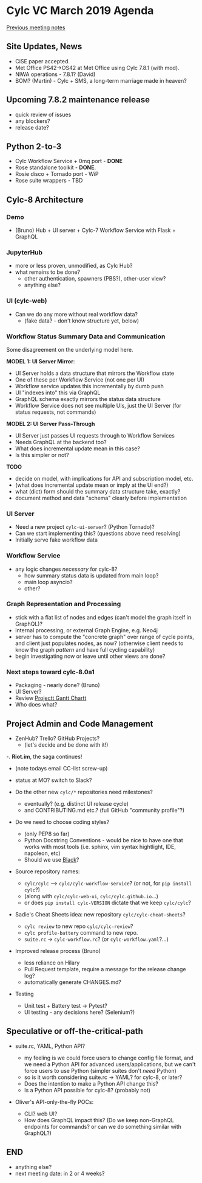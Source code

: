 # Cylc VC March 2019 Agenda

[Previous meeting notes](vc-feb-2019-summary.md)

## Site Updates, News

- CiSE paper accepted.
- Met Office PS42->OS42 at Met Office using Cylc 7.8.1 (with mod).
- NIWA operations - 7.8.1? (David)
- BOM? (Martin) - Cylc + SMS, a long-term marriage made in heaven?

## Upcoming 7.8.2 maintenance release

- quick review of issues
- any blockers?
- release date?

## Python 2-to-3

- Cylc Workflow Service + 0mq port  - **DONE**
- Rose standalone toolkit - **DONE**.
- Rosie disco + Tornado port - WiP
- Rose suite wrappers - TBD

## Cylc-8 Architecture 

### Demo
- (Bruno) Hub + UI server + Cylc-7 Workflow Service with Flask + GraphQL

### JupyterHub
- more or less proven, unmodified, as Cylc Hub?
- what remains to be done?
  - other authentication, spawners (PBS?), other-user view?
  - anything else?

### UI (cylc-web)
- Can we do any more without real workflow data?
  - (fake data? - don't know structure yet, below)

### Workflow Status Summary Data and Communication

Some disagreement on the underlying model here.

**MODEL 1: UI Server Mirror**:
- UI Server holds a data structure that mirrors the Workflow state
- One of these per Workflow Service (not one per UI)
- Workflow service updates this incrementally by dumb push
- UI "indexes into" this via GraphQL
- GraphQL schema exactly mirrors the status data structure
- Workflow Service does not see multiple UIs, just the UI Server (for status
  requests, not commands)

**MODEL 2: UI Server Pass-Through**
- UI Server just passes UI requests through to Workflow Services
- Needs GraphQL at the backend too? 
- What does incremental update mean in this case?
- Is this simpler or not? 

**TODO**
- decide on model, with implications for API and subscription model, etc.
- (what does incremental update mean or imply at the UI end?)
- what (dict) form should the summary data structure take, exactly?
- document method and data "schema" clearly before implementation

### UI Server
- Need a new project `cylc-ui-server`? (Python Tornado)?
- Can we start implementing this?  (questions above need resolving)
- Initially serve fake workflow data

### Workflow Service
- any logic changes *necessary* for cylc-8?
  - how summary status data is updated from main loop?
  - main loop asyncio?
  - other?

### Graph Representation and Processing
- stick with a flat list of nodes and edges (can't model the graph itself in
  GraphQL)?
- internal processing, or external Graph Engine, e.g. Neo4j
- server has to compute the "concrete graph" over range of cycle points,
  and client just populates nodes, as now?  (otherwise client needs to know
  the graph *pattern* and have full cycling capability)
- begin investigating now or leave until other views are done?

### Next steps toward cylc-8.0a1
  - Packaging - nearly done? (Bruno)
  - UI Server?
  - Review [Projectt Gantt
    Chartt](cylc-8-tasks#project-gantt-chart)
  - Who does what?

## Project Admin and Code Management
- ZenHub? Trello? GitHub Projects?
  - (let's decide and be done with it!)

-. **Riot.im**, the saga continues!
  - (note todays email CC-list screw-up)
  - status at MO? switch to Slack?

- Do the other new `cylc/*` repositories need milestones?
  - eventually? (e.g. distinct UI release cycle)
  - and CONTRIBUTING.md etc.? (full GitHub "community profile"?)

- Do we need to choose coding styles?
   - (only PEP8 so far)
   - Python Docstring Conventions - would be nice to have one that works
     with most tools (i.e. sphinx, vim syntax hightlight, IDE, napoleon,
     etc)
   - Should we use [Black](https://github.com/ambv/black)?

- Source repository names:
  - `cylc/cylc` --> `cylc/cylc-workflow-service`? (or not, for `pip install cylc`?)
  - (along with `cylc/cylc-web-ui`, `cylc/cylc.github.io`...)
  - or does `pip install cylc-VERSION` dictate that we keep `cylc/cylc`?

- Sadie's Cheat Sheets idea: new repository `cylc/cylc-cheat-sheets`?
   - `cylc review` to new repo `cylc/cylc-review`? 
   - `cylc profile-battery` command to new repo.
   - `suite.rc` -> `cylc-workflow.rc`? (or `cylc-workflow.yaml`?...)

- Improved release process (Bruno) 
   - less reliance on Hilary
   - Pull Request template, require a message for the release change log?
   - automatically generate CHANGES.md?

- Testing
  - Unit test + Battery test -> Pytest?
  - UI testing - any decisions here? (Selenium?)

## Speculative or off-the-critical-path

- suite.rc, YAML, Python API?
  - my feeling is we could force users to change config file format, and we
    need a Python API for advanced users/applications, but we can't force
    users to use Python (simpler suites don't *need* Python)
  - so is it worth considering suite.rc -> YAML? for cylc-8, or later?
  - Does the intention to make a Python API change this?
  - Is a Python API possible for cylc-8? (probably not)

- Oliver's API-only-the-fly POCs:
  - CLI? web UI?
  - How does GraphQL impact this? (Do we keep non-GraphQL endpoints for
    commands? or can we do something similar with GraphQL?)

## END
- anything else?
- next meeting date: in 2 or 4 weeks?
